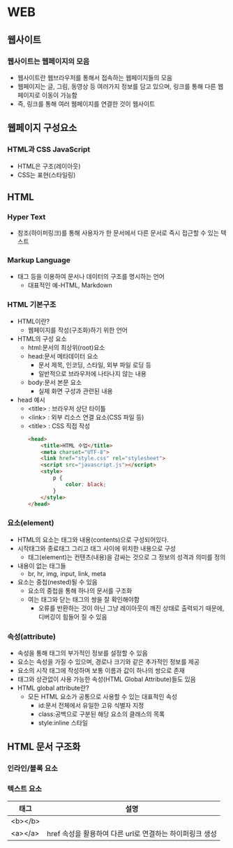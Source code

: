 WEB
====
## 웹사이트
### 웹사이트는 웹페이지의 모음
- 웹사이트란 웹브라우저를 통해서 접속하는 웹페이지들의 모음
- 웹페이지는 글, 그림, 동영상 등 여러가지 정보를 담고 있으며, 링크를 통해 다른 웹페이지로 이동이 가능함
- 즉, 링크를 통해 여러 웹페이지를 연결한 것이 웹사이트

## 웹페이지 구성요소
### HTML과 CSS JavaScript
- HTML은 구조(레이아웃)
- CSS는 표현(스타일링)

## HTML
### Hyper Text
- 참조(하이퍼링크)를 통해 사용자가 한 문서에서 다른 문서로 즉시 접근할 수 있는 텍스트

### Markup Language
- 태그 등을 이용하여 문서나 데이터의 구조를 명시하는 언어
  - 대표적인 예-HTML, Markdown

### HTML 기본구조
- HTML이란?
  - 웹페이지를 작성(구조화)하기 위한 언어
- HTML의 구성 요소
  - html:문서의 최상위(root)요소
  - head:문서 메타데이터 요소
    - 문서 제목, 인코딩, 스타일, 외부 파일 로딩 등
    - 일반적으로 브라우저에 나타나지 않는 내용
  - body:문서 본문 요소
    - 실제 화면 구성과 관련된 내용
- head 예시
  - \<title> : 브라우저 상단 타이틀
  - \<link> : 외부 리소스 연결 요소(CSS 파일 등)
  - \<title> : CSS 직접 작성
    ```html
    <head>
        <title>HTML 수업</title>
        <meta charset="UTF-8">
        <link href="style.css" rel="stylesheet">
        <script src="javascript.js"></script>
        <style>
            p {
                color: black;
            }
        </style>
    </head>
    ```
### 요소(element)
- HTML의 요소는 태그와 내용(contents)으로 구성되어있다.
- 시작태그와 종료태그 그리고 태그 사이에 위치한 내용으로 구성
  - 태그(element)는 컨텐츠(내용)을 감싸는 것으로 그 정보의 성격과 의미를 정의
- 내용이 없는 태그들
  - br, hr, img, input, link, meta
- 요소는 중첩(nested)될 수 있음
  - 요소의 중첩을 통해 하나의 문서를 구조화
  - 여는 태그와 닫는 태그의 쌍을 잘 확인해야함
    - 오류를 반환하는 것이 아닌 그냥 레이아웃이 깨진 상태로 출력되기 때문에, 디버깅이 힘들어 질 수 있음
### 속성(attribute)
- 속성을 통해 태그의 부가적인 정보를 설정할 수 있음
- 요소는 속성을 가질 수 있으며, 경로나 크기와 같은 추가적인 정보를 제공
- 요소의 시작 태그에 작성하며 보통 이름과 값이 하나의 쌍으로 존재
- 태그와 상관없이 사용 가능한 속성(HTML Global Attribute)들도 있음
- HTML global attribute란?
  - 모든 HTML 요소가 공통으로 사용할 수 있는 대표적인 속성
    - id:문서 전체에서 유일한 고유 식별자 지정
    - class:공백으로 구분된 해당 요소의 클래스의 목록
    - style:inline 스타일

## HTML 문서 구조화
### 인라인/블록 요소
### 텍스트 요소
|태그|설명|
|-|-|
|\<b>\</b>
|\<a>\</a>|href 속성을 활용하여 다른 url로 연결하는 하이퍼링크 생성|